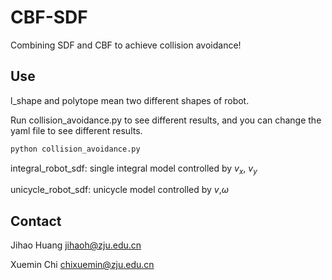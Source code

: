 # CBF-SDF
Combining SDF and CBF to achieve collision avoidance!

## Use
l_shape and polytope mean two different shapes of robot.

Run collision_avoidance.py to see different results, and you can change the yaml file to see different results.
```python
python collision_avoidance.py
```

integral_robot_sdf: single integral model controlled by $v_x$, $v_y$

unicycle_robot_sdf: unicycle model controlled by $v$,$\omega$

## Contact
Jihao Huang jihaoh@zju.edu.cn

Xuemin Chi chixuemin@zju.edu.cn
